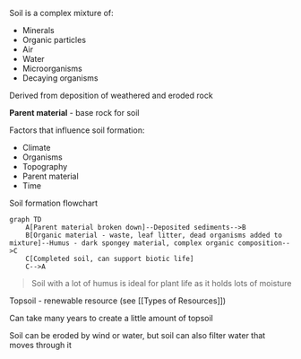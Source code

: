 Soil is a complex mixture of:
- Minerals
- Organic particles
- Air
- Water
- Microorganisms
- Decaying organisms

Derived from deposition of weathered and eroded rock

**Parent material** - base rock for soil

Factors that influence soil formation:
- Climate
- Organisms
- Topography
- Parent material
- Time

Soil formation flowchart

```mermaid
graph TD
	A[Parent material broken down]--Deposited sediments-->B
	B[Organic material - waste, leaf litter, dead organisms added to mixture]--Humus - dark spongey material, complex organic composition-->C
	C[Completed soil, can support biotic life]
	C-->A
```

> Soil with a lot of humus is ideal for plant life as it holds lots of moisture

Topsoil - renewable resource (see [[Types of Resources]])

Can take many years to create a little amount of topsoil

Soil can be eroded by wind or water, but soil can also filter water that moves through it